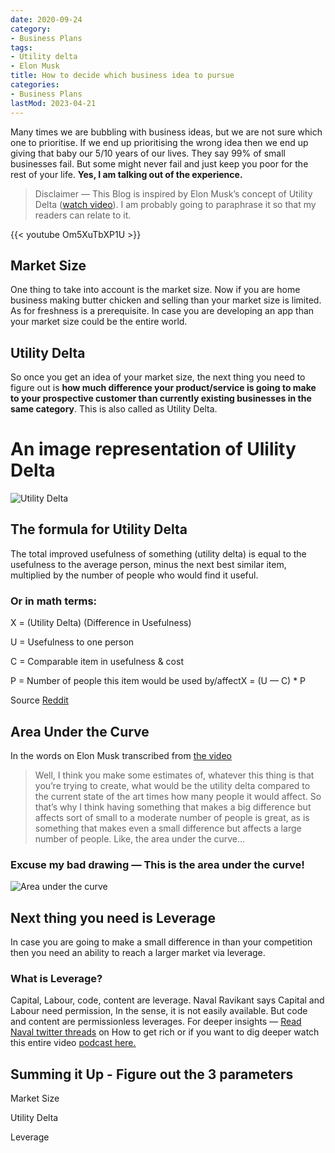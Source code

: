 ```yaml
---
date: 2020-09-24
category:
- Business Plans
tags:
- Utility delta
- Elon Musk
title: How to decide which business idea to pursue
categories:
- Business Plans
lastMod: 2023-04-21
---
```

Many times we are bubbling with business ideas, but we are not sure which one to prioritise. If we end up prioritising the wrong idea then we end up giving that baby our 5/10 years of our lives. They say 99% of small businesses fail. But some might never fail and just keep you poor for the rest of your life. **Yes, I am talking out of the experience.**

> Disclaimer — This Blog is inspired by Elon Musk’s concept of Utility Delta ([watch video](https://www.youtube.com/watch?v=Om5XuTbXP1U)). I am probably going to paraphrase it so that my readers can relate to it.

{{< youtube Om5XuTbXP1U >}}

## Market Size
One thing to take into account is the market size. Now if you are home business making butter chicken and selling than your market size is limited. As for freshness is a prerequisite. In case you are developing an app than your market size could be the entire world.



## Utility Delta
So once you get an idea of your market size, the next thing you need to figure out is **how much difference your product/service is going to make to your prospective customer than currently existing businesses in the same category**. This is also called as Utility Delta.

# An image representation of Ulility Delta

![Utility Delta](https://mataroa.blog/images/3e5ea511.jpeg)

## The formula for Utility Delta

The total improved usefulness of something (utility delta) is equal to the usefulness to the average person, minus the next best similar item, multiplied by the number of people who would find it useful.

### Or in math terms:

X = (Utility Delta) (Difference in Usefulness)

U = Usefulness to one person

C = Comparable item in usefulness & cost

P = Number of people this item would be used by/affectX = (U — C) * P

Source [Reddit](https://www.reddit.com/r/elonmusk/comments/5bu1rq/what_does_elon_musk_mean_when_he_said_what_would/?utm_source=share&utm_medium=ios_app&utm_name=iossmf)

## Area Under the Curve
In the words on Elon Musk transcribed from [the video](https://www.youtube.com/watch?v=Om5XuTbXP1U)
> Well, I think you make some estimates of, whatever this thing is that you’re trying to create, what would be the utility delta compared to the current state of the art times how many people it would affect. So that’s why I think having something that makes a big difference but affects sort of small to a moderate number of people is great, as is something that makes even a small difference but affects a large number of people. Like, the area under the curve…

### Excuse my bad drawing — This is the area under the curve!

![Area under the curve](https://mataroa.blog/images/5a5ae9c1.png)

## Next thing you need is Leverage
In case you are going to make a small difference in than your competition then you need an ability to reach a larger market via leverage.

### What is Leverage?
Capital, Labour, code, content are leverage. Naval Ravikant says Capital and Labour need permission, In the sense, it is not easily available. But code and content are permissionless leverages. For deeper insights — [Read Naval twitter threads](https://threader.app/thread/1002103360646823936) on How to get rich or if you want to dig deeper watch this entire video [podcast here.](https://www.youtube.com/watch?v=1-TZqOsVCNM&feature=youtu.be)

## Summing it Up - Figure out the 3 parameters

Market Size

Utility Delta

Leverage
